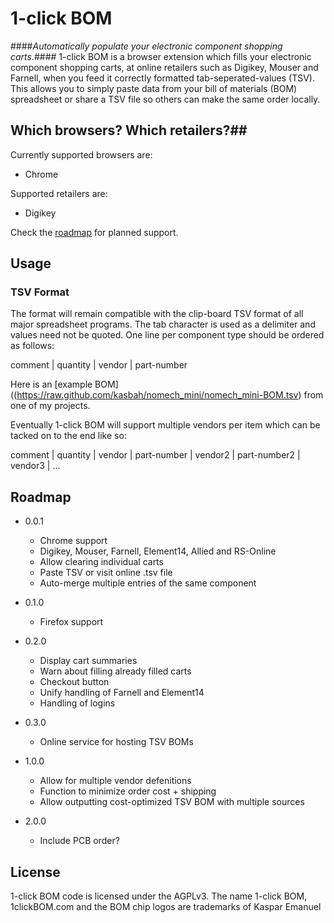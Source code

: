 # 1-click BOM #
####_Automatically populate your electronic component shopping carts._####
1-click BOM is a browser extension which fills your electronic component shopping carts, at online retailers such as Digikey, Mouser and Farnell, when you feed it correctly formatted tab-seperated-values (TSV). This allows you to simply paste data from your bill of materials (BOM) spreadsheet or share a TSV file so others can make the same order locally.

## Which browsers? Which retailers?##
Currently supported browsers are:

* Chrome

Supported retailers are:

* Digikey

Check the [roadmap](#roadmap) for planned support.

## Usage ##

### TSV Format ###
The format will remain compatible with the clip-board TSV format of all major spreadsheet programs. The tab character is used as a delimiter and values need not be quoted. One line per component type should be ordered as follows:

comment | quantity | vendor | part-number

Here is an [example BOM]((https://raw.github.com/kasbah/nomech_mini/nomech_mini-BOM.tsv) from one of my projects.

Eventually 1-click BOM will support multiple vendors per item which can be tacked on to the end like so:

comment | quantity | vendor | part-number | vendor2 | part-number2 | vendor3 | ...


## Roadmap ##

* 0.0.1
    * Chrome support
    * Digikey, Mouser, Farnell, Element14, Allied and RS-Online
    * Allow clearing individual carts 
    * Paste TSV or visit online .tsv file 
	* Auto-merge multiple entries of the same component

* 0.1.0
    * Firefox support

* 0.2.0
    * Display cart summaries
    * Warn about filling already filled carts
    * Checkout button
    * Unify handling of Farnell and Element14
    * Handling of logins

* 0.3.0
    * Online service for hosting TSV BOMs

* 1.0.0
    * Allow for multiple vendor defenitions
    * Function to minimize order cost + shipping
	* Allow outputting cost-optimized TSV BOM with multiple sources

* 2.0.0 
    * Include PCB order? 

 
## License ##

1-click BOM code is licensed under the AGPLv3. The name 1-click BOM, 1clickBOM.com and the BOM chip logos are trademarks of Kaspar Emanuel

